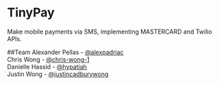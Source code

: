 # TinyPay

Make mobile payments via SMS, implementing MASTERCARD and Twilio APIs.

##Team
Alexander Pellas - [@alexpadriac](https://github.com/alexpadriac)  <br>
Chris Wong - [@chris-wong-1](https://github.com/chris-wong-1) <br>
Danielle Hassid - [@hypatiah](https://github.com/hypatiah) <br>
Justin Wong - [@justincadburywong](https://github.com/justincadburywong)
